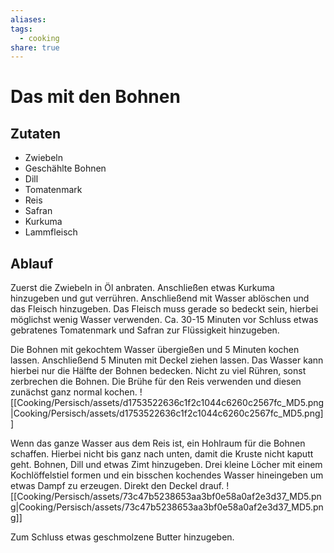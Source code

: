 ```yaml
---
aliases: 
tags:
  - cooking
share: true
---
```


# Das mit den Bohnen

## Zutaten
- Zwiebeln
- Geschählte Bohnen
- Dill
- Tomatenmark
- Reis
- Safran
- Kurkuma
- Lammfleisch

## Ablauf
Zuerst die Zwiebeln in Öl anbraten. Anschließen etwas Kurkuma hinzugeben und gut verrühren. Anschließend mit Wasser ablöschen und das Fleisch hinzugeben. Das Fleisch muss gerade so bedeckt sein, hierbei möglichst wenig Wasser verwenden. Ca. 30-15 Minuten vor Schluss etwas gebratenes Tomatenmark und Safran zur Flüssigkeit hinzugeben.

Die Bohnen mit gekochtem Wasser übergießen und 5 Minuten kochen lassen. Anschließend 5 Minuten mit Deckel ziehen lassen. Das Wasser kann hierbei nur die Hälfte der Bohnen bedecken. Nicht zu viel Rühren, sonst zerbrechen die Bohnen. Die Brühe für den Reis verwenden und diesen zunächst ganz normal kochen.
![[Cooking/Persisch/assets/d1753522636c1f2c1044c6260c2567fc_MD5.png|Cooking/Persisch/assets/d1753522636c1f2c1044c6260c2567fc_MD5.png]]

Wenn das ganze Wasser aus dem Reis ist, ein Hohlraum für die Bohnen schaffen. Hierbei nicht bis ganz nach unten, damit die Kruste nicht kaputt geht. Bohnen, Dill und etwas Zimt hinzugeben. Drei kleine Löcher mit einem Kochlöffelstiel formen und ein bisschen kochendes Wasser hineingeben um etwas Dampf zu erzeugen. Direkt den Deckel drauf. 
![[Cooking/Persisch/assets/73c47b5238653aa3bf0e58a0af2e3d37_MD5.png|Cooking/Persisch/assets/73c47b5238653aa3bf0e58a0af2e3d37_MD5.png]]

Zum Schluss etwas geschmolzene Butter hinzugeben.